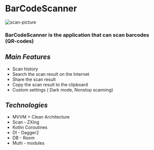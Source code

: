 # BarCodeScanner
![scan-picture](https://static.wixstatic.com/media/1d6446_0a255fc39ad84bd7ad76134b31315275~mv2.png/v1/fill/w_130,h_130,al_c,usm_0.66_1.00_0.01/Fintech_mobile_scan_qr-512.png)

###  BarCodeScanner is the application that can scan barcodes (QR-codes)

## _Main Features_
- Scan history
- Search the scan result on the Internet
- Share the scan result
- Сopy the scan result to the clipboard
- Custom settings ( Dark mode, Nonstop scanning)

## _Technologies_

- MVVM + Clean Architecture
- Scan - ZXing
- Kotlin Coroutines
- DI - Dagger2
- DB - Room
- Multi - modules
